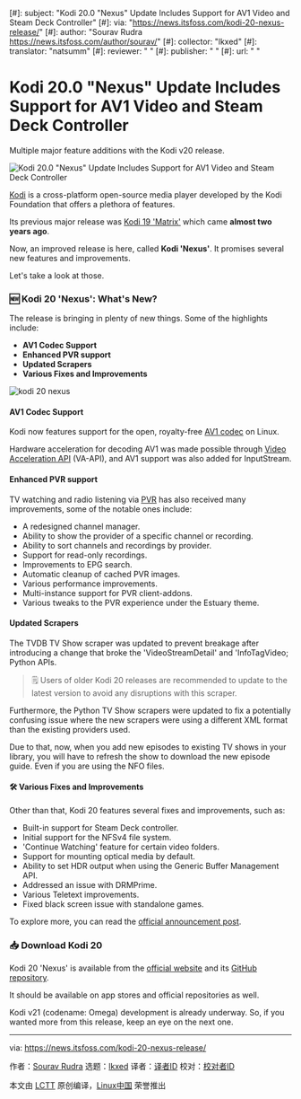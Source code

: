 [#]: subject: "Kodi 20.0 "Nexus" Update Includes Support for AV1 Video and Steam Deck Controller"
[#]: via: "https://news.itsfoss.com/kodi-20-nexus-release/"
[#]: author: "Sourav Rudra https://news.itsfoss.com/author/sourav/"
[#]: collector: "lkxed"
[#]: translator: "natsumm"
[#]: reviewer: " "
[#]: publisher: " "
[#]: url: " "

Kodi 20.0 "Nexus" Update Includes Support for AV1 Video and Steam Deck Controller
======

Multiple major feature additions with the Kodi v20 release.

![Kodi 20.0 "Nexus" Update Includes Support for AV1 Video and Steam Deck Controller][1]

[Kodi][2] is a cross-platform open-source media player developed by the Kodi Foundation that offers a plethora of features.

Its previous major release was [Kodi 19 'Matrix'][3] which came **almost two years ago**.

Now, an improved release is here, called **Kodi 'Nexus'**. It promises several new features and improvements.

Let's take a look at those.

### 🆕 Kodi 20 'Nexus': What's New?

The release is bringing in plenty of new things. Some of the highlights include:

- **AV1 Codec Support**
- **Enhanced PVR support**
- **Updated Scrapers**
- **Various Fixes and Improvements**

![kodi 20 nexus][4]

#### AV1 Codec Support

Kodi now features support for the open, royalty-free [AV1 codec][5] on Linux.

Hardware acceleration for decoding AV1 was made possible through [Video Acceleration API][6] (VA-API), and AV1 support was also added for InputStream.

#### Enhanced PVR support

TV watching and radio listening via [PVR][7] has also received many improvements, some of the notable ones include:

- A redesigned channel manager.
- Ability to show the provider of a specific channel or recording.
- Ability to sort channels and recordings by provider.
- Support for read-only recordings.
- Improvements to EPG search.
- Automatic cleanup of cached PVR images.
- Various performance improvements.
- Multi-instance support for PVR client-addons.
- Various tweaks to the PVR experience under the Estuary theme.

#### Updated Scrapers

The TVDB TV Show scraper was updated to prevent breakage after introducing a change that broke the 'VideoStreamDetail' and 'InfoTagVideo; Python APIs.

> 🗒️ Users of older Kodi 20 releases are recommended to update to the latest version to avoid any disruptions with this scraper.

Furthermore, the Python TV Show scrapers were updated to fix a potentially confusing issue where the new scrapers were using a different XML format than the existing providers used.

Due to that, now, when you add new episodes to existing TV shows in your library, you will have to refresh the show to download the new episode guide. Even if you are using the NFO files.

#### 🛠️ Various Fixes and Improvements

Other than that, Kodi 20 features several fixes and improvements, such as:

- Built-in support for Steam Deck controller.
- Initial support for the NFSv4 file system.
- 'Continue Watching' feature for certain video folders.
- Support for mounting optical media by default.
- Ability to set HDR output when using the Generic Buffer Management API.
- Addressed an issue with DRMPrime.
- Various Teletext improvements.
- Fixed black screen issue with standalone games.

To explore more, you can read the [official announcement post][8].

### 📥 Download Kodi 20

Kodi 20 'Nexus' is available from the [official website][9] and its [GitHub repository][10].

It should be available on app stores and official repositories as well.

Kodi v21 (codename: Omega) development is already underway. So, if you wanted more from this release, keep an eye on the next one.

--------------------------------------------------------------------------------

via: https://news.itsfoss.com/kodi-20-nexus-release/

作者：[Sourav Rudra][a]
选题：[lkxed][b]
译者：[译者ID](https://github.com/译者ID)
校对：[校对者ID](https://github.com/校对者ID)

本文由 [LCTT](https://github.com/LCTT/TranslateProject) 原创编译，[Linux中国](https://linux.cn/) 荣誉推出

[a]: https://news.itsfoss.com/author/sourav/
[b]: https://github.com/lkxed
[1]: https://news.itsfoss.com/content/images/size/w2000/2023/01/kodi-nexus-20-release.png
[2]: https://kodi.tv
[3]: https://news.itsfoss.com/kodi-19-release/
[4]: https://news.itsfoss.com/content/images/2023/01/Kodi_20_Nexus.jpg
[5]: https://en.wikipedia.org/wiki/AV1
[6]: https://en.wikipedia.org/wiki/Video_Acceleration_API
[7]: https://kodi.wiki/view/PVR
[8]: https://kodi.tv/article/kodi-20-0-nexus-release
[9]: https://kodi.tv/download/
[10]: https://github.com/xbmc/xbmc/releases/tag/20.0-Nexus
